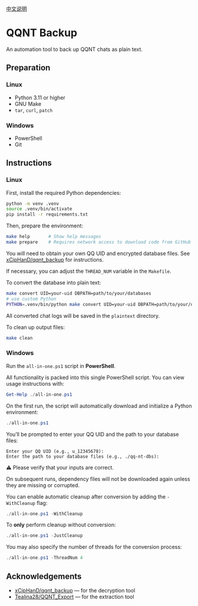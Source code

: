 [中文说明](./README-CN.md)

# QQNT Backup

An automation tool to back up QQNT chats as plain text.

## Preparation

### Linux

- Python 3.11 or higher
- GNU Make
- `tar`, `curl`, `patch`

### Windows

- PowerShell
- Git

## Instructions

### Linux

First, install the required Python dependencies:

```bash
python -m venv .venv
source .venv/bin/activate
pip install -r requirements.txt
```

Then, prepare the environment:

```bash
make help       # Show help messages
make prepare    # Requires network access to download code from GitHub
```

You will need to obtain your own QQ UID and encrypted database files. See [xCipHanD/qqnt_backup](https://github.com/xCipHanD/qqnt_backup) for instructions.

If necessary, you can adjust the `THREAD_NUM` variable in the `Makefile`.

To convert the database into plain text:

```bash
make convert UID=your-uid DBPATH=path/to/your/databases
# use custom Python
PYTHON=.venv/bin/python make convert UID=your-uid DBPATH=path/to/your/databases
```

All converted chat logs will be saved in the `plaintext` directory.

To clean up output files:

```bash
make clean
```

### Windows

Run the `all-in-one.ps1` script in **PowerShell**.

All functionality is packed into this single PowerShell script. You can view usage instructions with:

```powershell
Get-Help ./all-in-one.ps1
```

On the first run, the script will automatically download and initialize a Python environment:

```powershell
./all-in-one.ps1
```

You’ll be prompted to enter your QQ UID and the path to your database files:

```
Enter your QQ UID (e.g., u_12345678):
Enter the path to your database files (e.g., ./qq-nt-dbs):
```

⚠️ Please verify that your inputs are correct.

On subsequent runs, dependency files will not be downloaded again unless they are missing or corrupted.

You can enable automatic cleanup after conversion by adding the `-WithCleanup` flag:

```powershell
./all-in-one.ps1 -WithCleanup
```

To **only** perform cleanup without conversion:

```powershell
./all-in-one.ps1 -JustCleanup
```

You may also specify the number of threads for the conversion process:

```powershell
./all-in-one.ps1 -ThreadNum 4
```

## Acknowledgements

- [xCipHanD/qqnt_backup](https://github.com/xCipHanD/qqnt_backup) — for the decryption tool
- [Tealina28/QQNT_Export](https://github.com/Tealina28/QQNT_Export.git) — for the extraction tool
